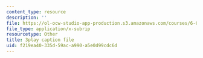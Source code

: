 ```yaml
---
content_type: resource
description: ''
file: https://ol-ocw-studio-app-production.s3.amazonaws.com/courses/6-006-introduction-to-algorithms-fall-2011/f219ea40335d59aca990a5e0d99cdc6d_HtSuA80QTyo.vtt
file_type: application/x-subrip
resourcetype: Other
title: 3play caption file
uid: f219ea40-335d-59ac-a990-a5e0d99cdc6d
---
```

